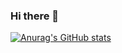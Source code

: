 ### Hi there 👋

[![Anurag's GitHub stats](https://github-readme-stats.vercel.app/api?username=ashley-nascimento&show_icons=true&theme=rose_pine)](https://github.com/anuraghazra/github-readme-stats)
